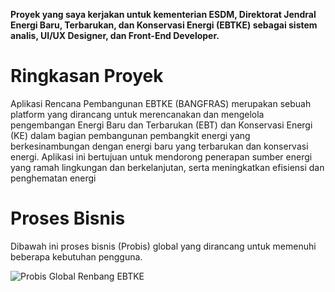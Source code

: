 **Proyek yang saya kerjakan untuk kementerian ESDM, Direktorat Jendral Energi Baru, Terbarukan, dan Konservasi Energi (EBTKE) sebagai sistem analis, UI/UX Designer, dan Front-End Developer.**

# Ringkasan Proyek

Aplikasi Rencana Pembangunan EBTKE (BANGFRAS) merupakan sebuah platform yang dirancang untuk merencanakan dan mengelola pengembangan Energi Baru dan Terbarukan (EBT) dan Konservasi Energi (KE) dalam bagian pembangunan pembangkit energi yang berkesinambungan dengan energi baru yang terbarukan dan konservasi energi. Aplikasi ini bertujuan untuk mendorong penerapan sumber energi yang ramah lingkungan dan berkelanjutan, serta meningkatkan efisiensi dan penghematan energi

# Proses Bisnis

Dibawah ini proses bisnis (Probis) global yang dirancang untuk memenuhi beberapa kebutuhan pengguna. 

![Probis Global Renbang EBTKE](https://drive.google.com/file/d/1BgaabHOAjrWUeQxxRp1IhsAp8lvZpAlp/view?usp=drive_link)
